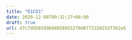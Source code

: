 ```yaml
---
title: "D1CD1"
date: 2020-12-08T09:32:27+08:00
draft: true
url: d7c7d5b0189b68958855270d6772320252f3b2a5
---
```


